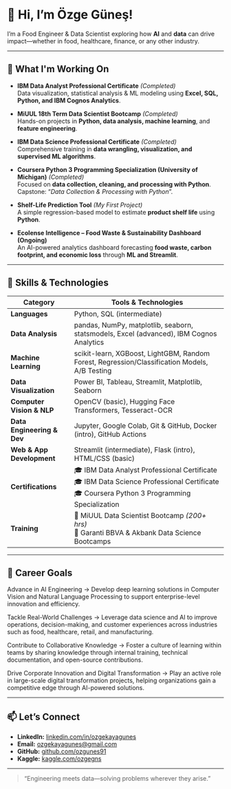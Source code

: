# 👋 Hi, I’m Özge Güneş!

I’m a Food Engineer & Data Scientist exploring how **AI** and **data** can drive impact—whether in food, healthcare, finance, or any other industry.

---

## 🚀 What I'm Working On  

- **IBM Data Analyst Professional Certificate** *(Completed)*  
  Data visualization, statistical analysis & ML modeling using **Excel, SQL, Python, and IBM Cognos Analytics**.

- **MiUUL 18th Term Data Scientist Bootcamp** *(Completed)*  
  Hands-on projects in **Python, data analysis, machine learning**, and **feature engineering**.

- **IBM Data Science Professional Certificate** *(Completed)*  
  Comprehensive training in **data wrangling, visualization, and supervised ML algorithms**.

- **Coursera Python 3 Programming Specialization (University of Michigan)** *(Completed)*  
  Focused on **data collection, cleaning, and processing with Python**.  
  Capstone: “*Data Collection & Processing with Python*”.

- **Shelf-Life Prediction Tool** *(My First Project)*  
  A simple regression-based model to estimate **product shelf life** using **Python**.

- **Ecolense Intelligence – Food Waste & Sustainability Dashboard (Ongoing)**  
  An AI-powered analytics dashboard forecasting **food waste, carbon footprint, and economic loss** through **ML and Streamlit**.

---
## 🌱 Skills & Technologies  

| **Category** | **Tools & Technologies** |
|---------------|---------------------------|
| **Languages** | Python, SQL (intermediate) |
| **Data Analysis** | pandas, NumPy, matplotlib, seaborn, statsmodels, Excel (advanced), IBM Cognos Analytics |
| **Machine Learning** | scikit-learn, XGBoost, LightGBM, Random Forest, Regression/Classification Models, A/B Testing |
| **Data Visualization** | Power BI, Tableau, Streamlit, Matplotlib, Seaborn |
| **Computer Vision & NLP** | OpenCV (basic), Hugging Face Transformers, Tesseract-OCR |
| **Data Engineering & Dev** | Jupyter, Google Colab, Git & GitHub, Docker (intro), GitHub Actions |
| **Web & App Development** | Streamlit (intermediate), Flask (intro), HTML/CSS (basic) |
| **Certifications** | 🎓 IBM Data Analyst Professional Certificate<br>🎓 IBM Data Science Professional Certificate<br>🎓 Coursera Python 3 Programming Specialization |
| **Training** | 🧠 MiUUL Data Scientist Bootcamp *(200+ hrs)*<br>💼 Garanti BBVA & Akbank Data Science Bootcamps |

---

## 🎯 Career Goals
Advance in AI Engineering
→ Develop deep learning solutions in Computer Vision and Natural Language Processing to support enterprise-level innovation and efficiency.

Tackle Real-World Challenges
→ Leverage data science and AI to improve operations, decision-making, and customer experiences across industries such as food, healthcare, retail, and manufacturing.

Contribute to Collaborative Knowledge
→ Foster a culture of learning within teams by sharing knowledge through internal training, technical documentation, and open-source contributions.

Drive Corporate Innovation and Digital Transformation
→ Play an active role in large-scale digital transformation projects, helping organizations gain a competitive edge through AI-powered solutions.

---

## 📫 Let’s Connect
- **LinkedIn:** [linkedin.com/in/ozgekayagunes](https://linkedin.com/in/ozgekayagunes)  
- **Email:** ozgekayagunes@gmail.com  
- **GitHub:** [github.com/ozgunes91](https://github.com/ozgunes91)  
- **Kaggle:** [kaggle.com/ozgegns](https://www.kaggle.com/ozgegns)
---

> “Engineering meets data—solving problems wherever they arise.”  
